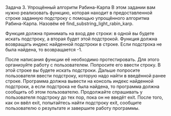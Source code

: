 Задача 3. Упрощённый алгоритм Рабина-Карпа
В этом задании вам нужно реализовать функцию, которая находит в предоставленной строке заданную подстроку с помощью упрощённого алгоритма Рабина-Карпа. Назовём её find_substring_light_rabin_karp.

Функция должна принимать на вход две строки: в одной вы будете искать подстроку, а вторая будет этой подстрокой. Функция должна возвращать индекс найденной подстроки в строке. Если подстрока не была найдена, то возвращается -1.

После написания функции её необходимо протестировать. Для этого организуйте работу с пользователем. Попросите его ввести строку. В этой строке вы будете искать подстроки. Дальше попросите пользователя ввести подстроку, которую надо найти в введённой ранее строке. Программа должна вывести на консоль индекс найденной подстроки, а если подстрока не была найдена, то программа должна сообщить об этом пользователю. Продолжайте спрашивать у пользователя подстроку до тех пор, пока он не введёт exit. После того, как он ввёл exit, попытайтесь найти подстроку exit, сообщите пользователю о результате и завершите работу программы.